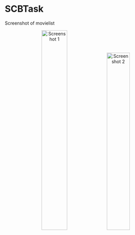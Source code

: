 # SCBTask
Screenshot  of movielist
<p align="center">
  <img alt='Screenshot 1' src="assets/Movielist.png" width="40%"/>
  <img alt='Screenshot 2' src="assets/DetailsPage.png" width="37.7%"/>
  <br/>
</p>


